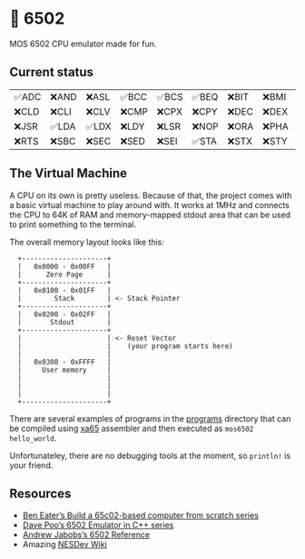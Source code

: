 # 🗿 6502

MOS 6502 CPU emulator made for fun.

## Current status

|||||||||||||||
|--- |--- |--- |--- |--- |--- |--- |--- |--- |--- |--- |--- |--- |--- |
|✅ADC|❌AND|❌ASL|✅BCC|✅BCS|✅BEQ|❌BIT|❌BMI|✅BNE|❌BPL|❌BRK|❌BVC|❌BVS|❌CLC|
|❌CLD|❌CLI|❌CLV|❌CMP|❌CPX|❌CPY|❌DEC|❌DEX|❌DEY|❌EOR|✅INC|✅INX|✅INY|✅JMP|
|❌JSR|✅LDA|✅LDX|❌LDY|❌LSR|❌NOP|❌ORA|❌PHA|❌PHP|❌PLA|❌PLP|❌ROL|❌ROR|❌RTI|
|❌RTS|❌SBC|❌SEC|❌SED|❌SEI|✅STA|❌STX|❌STY|✅TAX|✅TAY|❌TSX|✅TXA|❌TXS|✅TYA|

## The Virtual Machine

A CPU on its own is pretty useless. Because of that, the project comes with a
basic virtual machine to play around with. It works at 1MHz and connects the
CPU to 64K of RAM and memory-mapped stdout area that can be used to print
something to the terminal.

The overall memory layout looks like this:

```
  +---------------------+
  |   0x0000 - 0x00FF   |
  |      Zero Page      |
  +---------------------+
  |   0x0100 - 0x01FF   |
  |        Stack        | <- Stack Pointer
  +---------------------+
  |   0x0200 - 0x02FF   |
  |       Stdout        |
  +---------------------+
  |                     | <- Reset Vector
  |                     |    (your program starts here)
  |                     |
  |   0x0300 - 0xFFFF   |
  |     User memory     |
  |                     |
  |                     |
  |                     |
  +---------------------+
```

There are several examples of programs in the [programs](programs) directory
that can be compiled using [xa65](https://www.floodgap.com/retrotech/xa/)
assembler and then executed as `mos6502 hello_world`.

Unfortunateley, there are no debugging tools at the moment, so `println!` is
your friend.

## Resources

 * [Ben Eater’s Build a 65c02-based computer from scratch series](https://www.youtube.com/playlist?list=PLowKtXNTBypFbtuVMUVXNR0z1mu7dp7eH)
 * [Dave Poo’s 6502 Emulator in C++ series](https://www.youtube.com/playlist?list=PLLwK93hM93Z13TRzPx9JqTIn33feefl37)
 * [Andrew Jabobs’s 6502 Reference](https://web.archive.org/web/20210426072206/http://www.obelisk.me.uk/6502/index.html)
 * Amazing [NESDev Wiki](https://wiki.nesdev.org/w/index.php?title=CPU)
